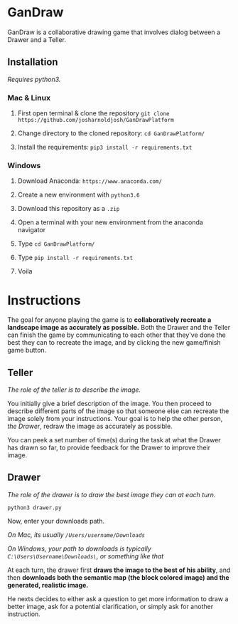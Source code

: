 # GanDraw
GanDraw is a collaborative drawing game that involves dialog between a Drawer and a Teller. 

## Installation

*Requires python3.*

### Mac & Linux

1. First open terminal & clone the repository
    `git clone https://github.com/josharnoldjosh/GanDrawPlatform`

2. Change directory to the cloned repository:
    `cd GanDrawPlatform/`

3. Install the requirements:
    `pip3 install -r requirements.txt`

### Windows

1. Download Anaconda: `https://www.anaconda.com/`

2. Create a new environment with `python3.6`

3. Download this repository as a `.zip`

4. Open a terminal with your new environment from the anaconda navigator

5. Type `cd GanDrawPlatform/`

6. Type `pip install -r requirements.txt`

7. Voila

# Instructions

The goal for anyone playing the game is to **collaboratively recreate a landscape image as accurately as possible.** Both the Drawer and the Teller can finish the game by communicating to each other that they've done the best they can to recreate the image, and by clicking the new game/finish game button.

## Teller
*The role of the teller is to describe the image.*

You initially give a brief description of the image. You then proceed to describe different parts of the image so that someone else can recreate the image solely from your instructions. Your goal is to help the other person, *the Drawer*, redraw the image as accurately as possible.

You can peek a set number of time(s) during the task at what the Drawer has drawn so far, to provide feedback for the Drawer to improve their image.

## Drawer
*The role of the drawer is to draw the best image they can at each turn.*

`python3 drawer.py`

Now, enter your downloads path.

*On Mac, its usually `/Users/username/Downloads`*

*On Windows, your path to downloads is typically `C:\Users\Username\Downloads\`, or something like that*

At each turn, the drawer first **draws the image to the best of his ability**, and then **downloads both the semantic map (the block colored image) and the generated, realistic image.** 

He nexts decides to either ask a question to get more information to draw a better image, ask for a potential clarification, or simply ask for another instruction.
